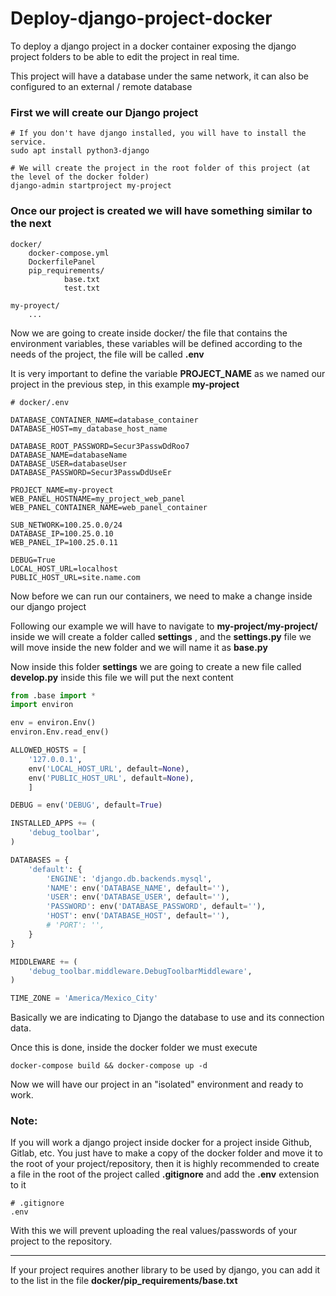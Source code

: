 # Deploy-django-project-docker

To deploy a django project in a docker container exposing the django project folders to be able to edit the project in real time.

This project will have a database under the same network, it can also be configured to an external / remote database

### First we will create our Django project

```
# If you don't have django installed, you will have to install the service.
sudo apt install python3-django

# We will create the project in the root folder of this project (at the level of the docker folder)
django-admin startproject my-project
```

### Once our project is created we will have something similar to the next

```
docker/
	docker-compose.yml
	DockerfilePanel
	pip_requirements/
			base.txt
			test.txt

my-proyect/
	...
```

Now we are going to create inside docker/ the file that contains the environment variables, these variables will be defined according to the needs of the project, the file will be called **.env**

It is very important to define the variable **PROJECT_NAME** as we named our project in the previous step, in this example **my-project**

```
# docker/.env

DATABASE_CONTAINER_NAME=database_container
DATABASE_HOST=my_database_host_name

DATABASE_ROOT_PASSWORD=Secur3PasswDdRoo7
DATABASE_NAME=databaseName
DATABASE_USER=databaseUser
DATABASE_PASSWORD=Secur3PasswDdUseEr

PROJECT_NAME=my-proyect
WEB_PANEL_HOSTNAME=my_project_web_panel
WEB_PANEL_CONTAINER_NAME=web_panel_container

SUB_NETWORK=100.25.0.0/24
DATABASE_IP=100.25.0.10
WEB_PANEL_IP=100.25.0.11

DEBUG=True
LOCAL_HOST_URL=localhost
PUBLIC_HOST_URL=site.name.com
```

Now before we can run our containers, we need to make a change inside our django project

Following our example we will have to navigate to **my-project/my-project/** inside we will create a folder called **settings** , and the **settings.py** file we will move inside the new folder and we will name it as **base.py**

Now inside this folder **settings** we are going to create a new file called **develop.py** inside this file we will put the next content

```python
from .base import *
import environ

env = environ.Env()
environ.Env.read_env()

ALLOWED_HOSTS = [
    '127.0.0.1',
    env('LOCAL_HOST_URL', default=None),
    env('PUBLIC_HOST_URL', default=None),
    ]

DEBUG = env('DEBUG', default=True)

INSTALLED_APPS += (
    'debug_toolbar',
)

DATABASES = {
    'default': {
        'ENGINE': 'django.db.backends.mysql',
        'NAME': env('DATABASE_NAME', default=''),
        'USER': env('DATABASE_USER', default=''),
        'PASSWORD': env('DATABASE_PASSWORD', default=''),
        'HOST': env('DATABASE_HOST', default=''),
        # 'PORT': '',
    }
}

MIDDLEWARE += (
    'debug_toolbar.middleware.DebugToolbarMiddleware',
)

TIME_ZONE = 'America/Mexico_City'
```

Basically we are indicating to Django the database to use and its connection data.

Once this is done, inside the docker folder we must execute

```
docker-compose build && docker-compose up -d
```

Now we will have our project in an "isolated" environment and ready to work.

### **Note:**

If you will work a django project inside docker for a project inside Github, Gitlab, etc. You just have to make a copy of the docker folder and move it to the root of your project/repository, then it is highly recommended to create a file in the root of the project called **.gitignore** and add the **.env** extension to it

```
# .gitignore
.env
```

With this we will prevent uploading the real values/passwords of your project to the repository.

---

If your project requires another library to be used by django, you can add it to the list in the file **docker/pip_requirements/base.txt**
